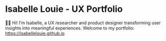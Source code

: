 # Isabelle Louie - UX Portfolio

👋🏻 Hi! I’m Isabelle, a UX researcher and product designer transforming user insights into meaningful experiences. 
Welcome to my portfolio: https://isabellelouie.github.io
